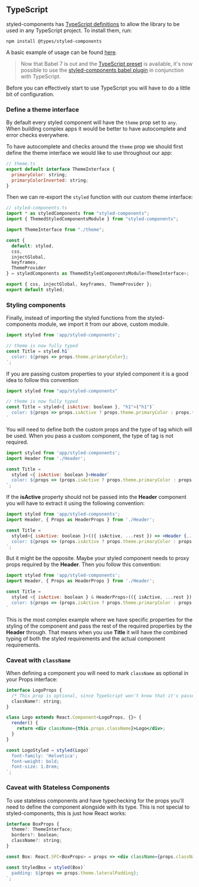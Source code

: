 ## TypeScript

styled-components has [TypeScript definitions](https://www.npmjs.com/package/@types/styled-components) to allow the library to be used in any TypeScript project. To install them, run:

```
npm install @types/styled-components
```

A basic example of usage can be found [here](https://github.com/patrick91/Styled-Components-Typescript-Example).

> Now that Babel 7 is out and the [TypeScript preset](https://babeljs.io/docs/en/babel-preset-typescript) is available, it's now possible to use the [styled-components babel plugin](/docs/tooling#babel-plugin) in conjunction with TypeScript.

Before you can effectively start to use TypeScript you will have to do a little bit of configuration.

### Define a theme interface

By default every styled component will have the `theme` prop set to `any`.
When building complex apps it would be better to have autocomplete and error checks everywhere.

To have autocomplete and checks around the `theme` prop we should first define the theme
interface we would like to use throughout our app:

```jsx
// theme.ts
export default interface ThemeInterface {
  primaryColor: string;
  primaryColorInverted: string;
}
```

Then we can re-export the `styled` function with our custom theme interface:

```jsx
// styled-components.ts
import * as styledComponents from "styled-components";
import { ThemedStyledComponentsModule } from "styled-components";

import ThemeInterface from "./theme";

const {
  default: styled,
  css,
  injectGlobal,
  keyframes,
  ThemeProvider
} = styledComponents as ThemedStyledComponentsModule<ThemeInterface>;

export { css, injectGlobal, keyframes, ThemeProvider };
export default styled;
```

### Styling components

Finally, instead of importing the styled functions from the styled-components module,
we import it from our above, custom module.

```jsx
import styled from 'app/styled-components';

// theme is now fully typed
const Title = styled.h1`
  color: ${props => props.theme.primaryColor};
`;
```

If you are passing custom properties to your styled component it is a good idea to follow this convention:

```jsx
import styled from "app/styled-components"

// theme is now fully typed
const Title = styled<{ isActive: boolean }, "h1">("h1")`
  color: ${props => props.isActive ? props.theme.primaryColor : props.theme.secondaryColor}
`
```

You will need to define both the custom props and the type of tag which will be used. When you pass a custom component,
the type of tag is not required.

```jsx
import styled from 'app/styled-components';
import Header from './Header';

const Title =
  styled <{ isActive: boolean }>Header`
  color: ${props => (props.isActive ? props.theme.primaryColor : props.theme.secondaryColor)}
`;
```

If the **isActive** property should not be passed into the **Header** component you will have to extract it using the
following convention:

```jsx
import styled from 'app/styled-components';
import Header, { Props as HeaderProps } from './Header';

const Title =
  styled<{ isActive: boolean }>(({ isActive, ...rest }) => <Header {...rest} />)`
  color: ${props => (props.isActive ? props.theme.primaryColor : props.theme.secondaryColor)}
`;
```

But it might be the opposite. Maybe your styled component needs to proxy props required by the **Header**. Then
you follow this convention:

```jsx
import styled from 'app/styled-components';
import Header, { Props as HeaderProps } from './Header';

const Title =
  styled <{ isActive: boolean } & HeaderProps>(({ isActive, ...rest }) => <Header {...rest} />)`
  color: ${props => (props.isActive ? props.theme.primaryColor : props.theme.secondaryColor)}
`
```

This is the most complex example where we have specific properties for the styling of the component and pass
the rest of the required properties by the **Header** through. That means when you use **Title** it will have
the combined typing of both the styled requirements and the actual component requirements.

### Caveat with `className`

When defining a component you will need to mark `className` as optional
in your Props interface:

```jsx
interface LogoProps {
  /* This prop is optional, since TypeScript won't know that it's passed by the wrapper */
  className?: string;
}

class Logo extends React.Component<LogoProps, {}> {
  render() {
    return <div className={this.props.className}>Logo</div>;
  }
}

const LogoStyled = styled(Logo)`
  font-family: 'Helvetica';
  font-weight: bold;
  font-size: 1.8rem;
`;
```

### Caveat with Stateless Components

To use stateless components and have typechecking for the props you'll need to define
the component alongside with its type. This is not special to styled-components, this is just
how React works:

```jsx
interface BoxProps {
  theme?: ThemeInterface;
  borders?: boolean;
  className?: string;
}

const Box: React.SFC<BoxProps> = props => <div className={props.className}>{props.children}</div>;

const StyledBox = styled(Box)`
  padding: ${props => props.theme.lateralPadding};
`;
```
